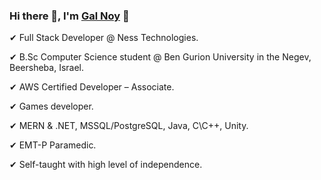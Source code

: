 ### Hi there 👋, I'm [Gal Noy](https://github.com/Gal-Noy) 🌊

✔	Full Stack Developer @ Ness Technologies.

✔	B.Sc Computer Science student @ Ben Gurion University in the Negev, Beersheba, Israel.

✔ AWS Certified Developer – Associate.

✔ Games developer.

✔ MERN & .NET, MSSQL/PostgreSQL, Java, C\C++, Unity.

✔	EMT-P Paramedic.

✔	Self-taught with high level of independence.
